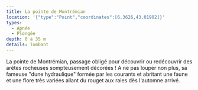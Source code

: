 ```yaml
---
title: La pointe de Montrémian
location: '{"type":"Point","coordinates":[6.3626,43.01902]}'
types:
  - Apnée
  - Plongée
depth: 0 à 35 m
details: Tombant
---
```

La pointe de Montrémian, passage obligé pour découvrir ou redécouvrir des arêtes rocheuses sompteusement décorées ! A ne pas louper non plus, sa fameuse "dune hydraulique" formée par les courants et abritant une faune et une flore très variées allant du rouget aux raies dès l'automne arrivé.
